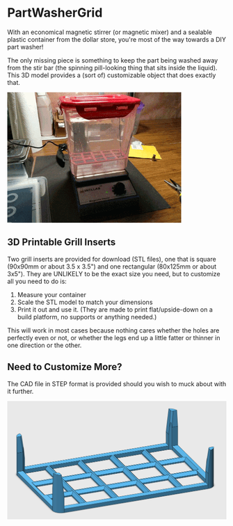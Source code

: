 # PartWasherGrid
With an economical magnetic stirrer (or magnetic mixer) and a sealable plastic container from the dollar store, you're most of the way towards a DIY part washer!

The only missing piece is something to keep the part being washed away from the stir bar (the spinning pill-looking thing that sits inside the liquid). This 3D model provides a (sort of) customizable object that does exactly that.

![DIY Part Washer](https://github.com/DPHAD/PartWasherGrid/blob/master/Magnetic%20Stirrer%20Part%20Washer%20Animation%20Small.gif)

## 3D Printable Grill Inserts 
Two grill inserts are provided for download (STL files), one that is square (90x90mm or about 3.5 x 3.5") and one rectangular (80x125mm or about 3x5").
They are UNLIKELY to be the exact size you need, but to customize all you need to do is:
1) Measure your container
2) Scale the STL model to match your dimensions
3) Print it out and use it. (They are made to print flat/upside-down on a build platform, no supports or anything needed.)

This will work in most cases because nothing cares whether the holes are perfectly even or not, or whether the legs end up  a little fatter or thinner in one direction or the other.

## Need to Customize More?
The CAD file in STEP format is provided should you wish to muck about with it further.

![Part Washer Grid](https://github.com/DPHAD/PartWasherGrid/blob/master/Part%20Washer%20Grid.png)
